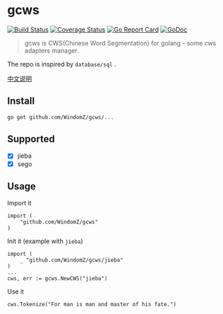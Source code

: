 # gcws

[![Build Status](https://travis-ci.org/WindomZ/gcws.svg?branch=master)](https://travis-ci.org/WindomZ/gcws)
[![Coverage Status](https://coveralls.io/repos/github/WindomZ/gcws/badge.svg?branch=master)](https://coveralls.io/github/WindomZ/gcws?branch=master)
[![Go Report Card](https://goreportcard.com/badge/github.com/WindomZ/gcws)](https://goreportcard.com/report/github.com/WindomZ/gcws)
[![GoDoc](https://godoc.org/github.com/WindomZ/gcws?status.svg)](https://godoc.org/github.com/WindomZ/gcws)

> gcws is CWS(Chinese Word Segmentation) for golang - some cws adapters manager.

The repo is inspired by `database/sql` .

[中文说明](./README_zh_Cn.md)

## Install
```bash
go get github.com/WindomZ/gcws/...
```

## Supported
- [x] jieba
- [x] sego

## Usage
Import it
```
import (
    "github.com/WindomZ/gcws"
)
```

Init it (example with `jieba`)
```
import (
    _ "github.com/WindomZ/gcws/jieba"
)
...
cws, err := gcws.NewCWS("jieba")
```

Use it
```
cws.Tokenize("For man is man and master of his fate.")
```
